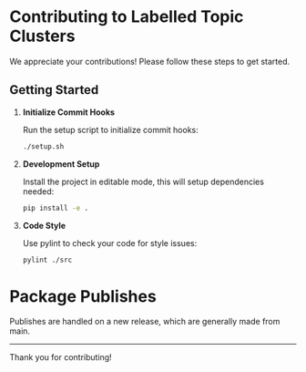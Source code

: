 # Contributing to Labelled Topic Clusters

We appreciate your contributions! Please follow these steps to get started.

## Getting Started

1. **Initialize Commit Hooks**

   Run the setup script to initialize commit hooks:

   ```sh
   ./setup.sh
   ```

2. **Development Setup**

   Install the project in editable mode, this will setup dependencies needed:

   ```sh
   pip install -e .
   ```

3. **Code Style**

   Use pylint to check your code for style issues:

   ```sh
   pylint ./src
   ```

# Package Publishes

Publishes are handled on a new release, which are generally made from main.

---

Thank you for contributing!
